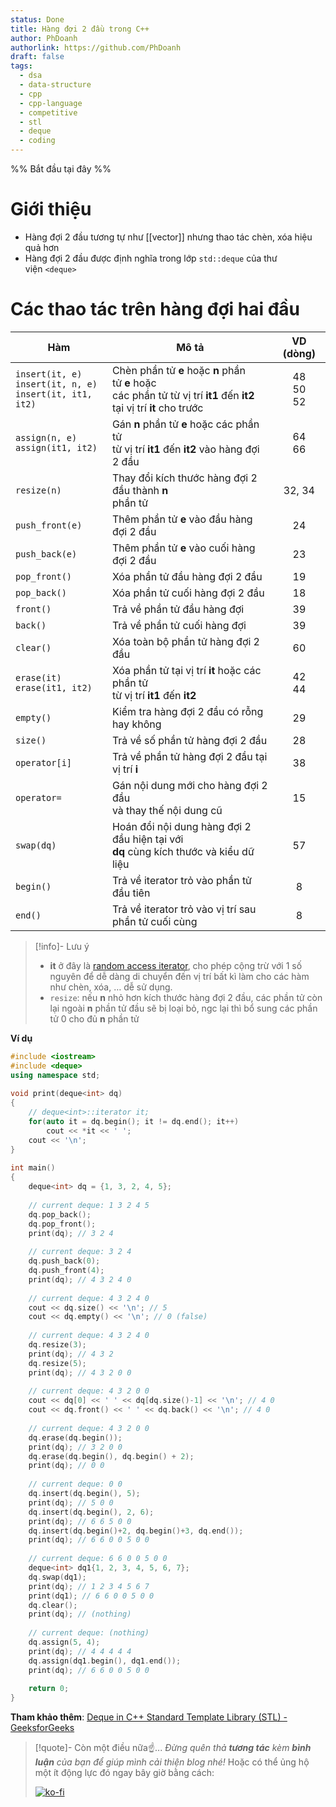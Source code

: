 ```yaml
---
status: Done
title: Hàng đợi 2 đầu trong C++
author: PhDoanh
authorlink: https://github.com/PhDoanh
draft: false
tags:
  - dsa
  - data-structure
  - cpp
  - cpp-language
  - competitive
  - stl
  - deque
  - coding
---
```

%% Bắt đầu tại đây %%
# Giới thiệu
- Hàng đợi 2 đầu tương tự như [[vector]] nhưng thao tác chèn, xóa hiệu quả hơn
- Hàng đợi 2 đầu được định nghĩa trong lớp `std::deque` của thư viện `<deque>`

# Các thao tác trên hàng đợi hai đầu

| Hàm                                                                 | Mô tả                                                                                                                            |     VD (dòng)      |
| ------------------------------------------------------------------- | -------------------------------------------------------------------------------------------------------------------------------- |:------------------:|
| `insert(it, e)`  <br>`insert(it, n, e)`  <br>`insert(it, it1, it2)` | Chèn phần tử **e** hoặc **n** phần tử **e** hoặc  <br>các phần tử từ vị trí **it1** đến **it2**  <br>tại vị trí **it** cho trước | 48  <br>50  <br>52 |
| `assign(n, e)`  <br>`assign(it1, it2)`                              | Gán **n** phần tử **e** hoặc các phần tử  <br>từ vị trí **it1** đến **it2** vào hàng đợi 2 đầu                                   |     64  <br>66     |
| `resize(n)`                                                         | Thay đổi kích thước hàng đợi 2 đầu thành **n**  <br>phần tử                                                                      |       32, 34       |
| `push_front(e)`                                                     | Thêm phần tử **e** vào đầu hàng đợi 2 đầu                                                                                        |         24         |
| `push_back(e)`                                                      | Thêm phần tử **e** vào cuối hàng đợi 2 đầu                                                                                       |         23         |
| `pop_front()`                                                       | Xóa phần tử đầu hàng đợi 2 đầu                                                                                                   |         19         |
| `pop_back()`                                                        | Xóa phần tử cuối hàng đợi 2 đầu                                                                                                  |         18         |
| `front()`                                                           | Trả về phần tử đầu hàng đợi                                                                                                      |         39         |
| `back()`                                                            | Trả về phần tử cuối hàng đợi                                                                                                     |         39         |
| `clear()`                                                           | Xóa toàn bộ phần tử hàng đợi 2 đầu                                                                                               |         60         |
| `erase(it)`  <br>`erase(it1, it2)`                                  | Xóa phần tử tại vị trí **it** hoặc các phần tử  <br>từ vị trí **it1** đến **it2**                                                |     42  <br>44     |
| `empty()`                                                           | Kiểm tra hàng đợi 2 đầu có rỗng hay không                                                                                        |         29         |
| `size()`                                                            | Trả về số phần tử hàng đợi 2 đầu                                                                                                 |         28         |
| `operator[i]`                                                       | Trả về phần tử hàng đợi 2 đầu tại vị trí **i**                                                                                   |         38         |
| `operator=`                                                         | Gán nội dung mới cho hàng đợi 2 đầu  <br>và thay thế nội dung cũ                                                                 |         15         |
| `swap(dq)`                                                          | Hoán đổi nội dung hàng đợi 2 đầu hiện tại với  <br>**dq** cùng kích thước và kiểu dữ liệu                                        |         57         |
| `begin()`                                                           | Trả về iterator trỏ vào phần tử đầu tiên                                                                                         |         8          |
| `end()`                                                             | Trả về iterator trỏ vào vị trí sau  <br>phần tử cuối cùng                                                                        |         8          |

> [!info]- Lưu ý
> - **it** ở đây là [random access iterator](https://www.geeksforgeeks.org/random-access-iterators-in-cpp/?ref=header_search), cho phép cộng trừ với 1 số nguyên để dễ dàng di chuyển đến vị trí bất kì làm cho các hàm như chèn, xóa, … dễ sử dụng.
> - `resize`: nếu **n** nhỏ hơn kích thước hàng đợi 2 đầu, các phần tử còn lại ngoài **n** phần tử đầu sẽ bị loại bỏ, ngc lại thì bổ sung các phần tử 0 cho đủ **n** phần tử

**Ví dụ**
```cpp
#include <iostream>
#include <deque>
using namespace std;
 
void print(deque<int> dq)
{
	// deque<int>::iterator it;
	for(auto it = dq.begin(); it != dq.end(); it++)
		cout << *it << ' ';
	cout << '\n';
}
 
int main()
{
	deque<int> dq = {1, 3, 2, 4, 5};
 
	// current deque: 1 3 2 4 5
	dq.pop_back();
	dq.pop_front();
	print(dq); // 3 2 4
 
	// current deque: 3 2 4 
	dq.push_back(0);
	dq.push_front(4);
	print(dq); // 4 3 2 4 0
 
	// current deque: 4 3 2 4 0
	cout << dq.size() << '\n'; // 5
	cout << dq.empty() << '\n'; // 0 (false)
 
	// current deque: 4 3 2 4 0
	dq.resize(3);
	print(dq); // 4 3 2
	dq.resize(5);
	print(dq); // 4 3 2 0 0
 
	// current deque: 4 3 2 0 0
	cout << dq[0] << ' ' << dq[dq.size()-1] << '\n'; // 4 0
	cout << dq.front() << ' ' << dq.back() << '\n'; // 4 0
 
	// current deque: 4 3 2 0 0
	dq.erase(dq.begin());
	print(dq); // 3 2 0 0
	dq.erase(dq.begin(), dq.begin() + 2);
	print(dq); // 0 0
 
	// current deque: 0 0
	dq.insert(dq.begin(), 5);
	print(dq); // 5 0 0
	dq.insert(dq.begin(), 2, 6);
	print(dq); // 6 6 5 0 0
	dq.insert(dq.begin()+2, dq.begin()+3, dq.end());
	print(dq); // 6 6 0 0 5 0 0 
 
	// current deque: 6 6 0 0 5 0 0
	deque<int> dq1{1, 2, 3, 4, 5, 6, 7};
	dq.swap(dq1);
	print(dq); // 1 2 3 4 5 6 7
	print(dq1); // 6 6 0 0 5 0 0
	dq.clear();
	print(dq); // (nothing)
 
	// current deque: (nothing)
	dq.assign(5, 4);
	print(dq); // 4 4 4 4 4
	dq.assign(dq1.begin(), dq1.end());
	print(dq); // 6 6 0 0 5 0 0
 
	return 0;
}
```

**Tham khảo thêm**: [Deque in C++ Standard Template Library (STL) - GeeksforGeeks](https://www.geeksforgeeks.org/deque-cpp-stl/)

> [!quote]- Còn một điều nữa☝️...
> *Đừng quên thả **tương tác** kèm **bình luận** của bạn để giúp mình cải thiện blog nhé!* Hoặc có thể ủng hộ một ít động lực đó ngay bây giờ bằng cách:
> 
> [![ko-fi](https://ko-fi.com/img/githubbutton_sm.svg)](https://ko-fi.com/M4M111S8CI)